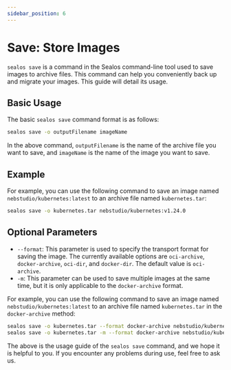 ```yaml
---
sidebar_position: 6
---
```


# Save: Store Images

`sealos save` is a command in the Sealos command-line tool used to save images to archive files. This command can help you conveniently back up and migrate your images. This guide will detail its usage.

## Basic Usage

The basic `sealos save` command format is as follows:

```bash
sealos save -o outputFilename imageName
```

In the above command, `outputFilename` is the name of the archive file you want to save, and `imageName` is the name of the image you want to save.

## Example

For example, you can use the following command to save an image named `nebstudio/kubernetes:latest` to an archive file named `kubernetes.tar`:

```bash
sealos save -o kubernetes.tar nebstudio/kubernetes:v1.24.0
```

## Optional Parameters

- `--format`: This parameter is used to specify the transport format for saving the image. The currently available options are `oci-archive`, `docker-archive`, `oci-dir`, and `docker-dir`. The default value is `oci-archive`.
- `-m`: This parameter can be used to save multiple images at the same time, but it is only applicable to the `docker-archive` format.


For example, you can use the following command to save an image named `nebstudio/kubernetes:latest` to an archive file named `kubernetes.tar` in the `docker-archive` method:

```bash
sealos save -o kubernetes.tar --format docker-archive nebstudio/kubernetes:v1.24.0
sealos save -o kubernetes.tar -m --format docker-archive nebstudio/kubernetes:v1.24.0 nebstudio/helm:v3.5.0
```

The above is the usage guide of the `sealos save` command, and we hope it is helpful to you. If you encounter any problems during use, feel free to ask us.
